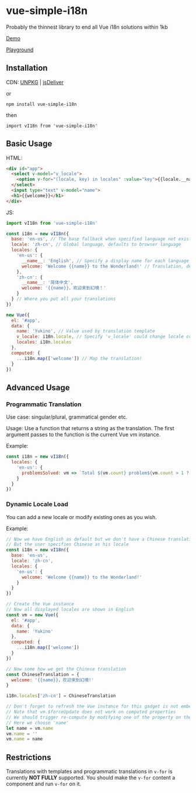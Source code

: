 # vue-simple-i18n
Probably the thinnest library to end all Vue i18n solutions within 1kb

[Demo](https://vi18n.ccoooss.com/)

[Playground](https://codepan.net/gist/e368155b1a6e034f802001fcb75d72a7)

## Installation

CDN: [UNPKG](https://unpkg.com/vue-simple-i18n) | [jsDeliver](https://cdn.jsdelivr.net/npm/vue-simple-i18n/dist/vue-simple-i18n.min.js)

or

```
npm install vue-simple-i18n
```

then

```
import vI18n from 'vue-simple-i18n'
```

## Basic Usage
HTML:

``` html
<div id="app">
  <select v-model="v_locale">
    <option v-for="(locale, key) in locales" :value="key">{{locale.__name__}}</option>
  </select>
  <input type="text" v-model="name">
  <h1>{{welcome}}</h1>
</div>

```

JS:

``` javascript
import vI18n from 'vue-simple-i18n'

const i18n = new vI18n({
  base: 'en-us', // The base fallback when specified language not exists, defaults to 'en-us'
  locale: 'zh-cn', // Global language, defaults to browser language
  locales: {
    'en-us': {
      __name__: 'English', // Specify a display name for each language is highly recommended
      welcome: 'Welcome {{name}} to the Wonderland!' // Translation, default template supported is vue-like without expressions
    },
    'zh-cn': {
      __name__: '简体中文',
      welcome: '{{name}}，欢迎来到幻境！'
    }
  } // Where you put all your translations
})

new Vue({
  el: '#app',
  data: {
    name: 'Yukino', // Value used by translation template
    v_locale: i18n.locale, // Specify 'v_locale' could change locale component-wide
    locales: i18n.locales
  },
  computed: {
    ...i18n.map(['welcome']) // Map the translation!
  }
})
```

## Advanced Usage
### Programmatic Translation
Use case: singular/plural, grammatical gender etc.

Usage: Use a function that returns a string as the translation. The first argument passes to the function is the current Vue vm instance.

Example:

``` javascript
const i18n = new vI18n({
  locales: {
    'en-us': {
      problemsSolved: vm => `Total ${vm.count} problem${vm.count > 1 ? 's' : ''} solved.`
    }
  }
})
```

### Dynamic Locale Load
You can add a new locale or modify existing ones as you wish.

Example:

``` javascript
// Now we have English as default but we don't have a Chinese translation
// But the user specifies Chinese as his locale
const i18n = new vI18n({
  base: 'en-us',
  locale: 'zh-cn',
  locales: {
    'en-us': {
      welcome: 'Welcome {{name}} to the Wonderland!'
    }
  }
})

// Create the Vue instance
// Now all displayed locales are shown in English
const vm = new Vue({
  el: '#app',
  data: {
    name: 'Yukino'
  },
  computed: {
    ...i18n.map(['welcome'])
  }
})

// Now some how we get the Chinese translation
const ChineseTranslation = {
  welcome: '{{name}}，欢迎来到幻境!'
}

i18n.locales['zh-cn'] = ChineseTranslation

// Don't forget to refresh the Vue instance for this gadget is not embeded into Vue's life cycle
// Note that vm.$forceUpdate does not work on computed properties
// We should trigger re-compute by modifying one of the property on the instance
// Here we choose 'name'
let name = vm.name
vm.name = ''
vm.name = name
```

## Restrictions
Translations with templates and programmatic translations in `v-for` is currently **NOT FULLY** supported. You should make the `v-for` content a component and run `v-for` on it.
